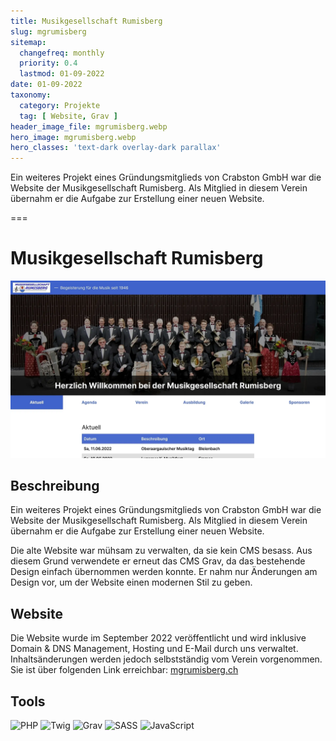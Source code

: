 ```yaml
---
title: Musikgesellschaft Rumisberg
slug: mgrumisberg
sitemap:
  changefreq: monthly
  priority: 0.4
  lastmod: 01-09-2022
date: 01-09-2022
taxonomy:
  category: Projekte
  tag: [ Website, Grav ]
header_image_file: mgrumisberg.webp
hero_image: mgrumisberg.webp
hero_classes: 'text-dark overlay-dark parallax'
---
```


Ein weiteres Projekt eines Gründungsmitglieds von Crabston GmbH war die Website der Musikgesellschaft Rumisberg. Als Mitglied in diesem Verein übernahm er die Aufgabe zur Erstellung einer neuen Website.

===

# Musikgesellschaft Rumisberg

![Musikgesellschaft Rumisberg](mgrumisberg.webp?lightbox&resize=600)

## Beschreibung

Ein weiteres Projekt eines Gründungsmitglieds von Crabston GmbH war die Website der Musikgesellschaft Rumisberg. Als Mitglied in diesem Verein übernahm er die Aufgabe zur Erstellung einer neuen Website.

Die alte Website war mühsam zu verwalten, da sie kein CMS besass. Aus diesem Grund verwendete er erneut das CMS Grav, da das bestehende Design einfach übernommen werden konnte. Er nahm nur Änderungen am Design vor, um der Website einen modernen Stil zu geben.

## Website
Die Website wurde im September 2022 veröffentlicht und wird inklusive Domain & DNS Management, Hosting und E-Mail durch uns verwaltet. Inhaltsänderungen werden jedoch selbstständig vom Verein vorgenommen.  
Sie ist über folgenden Link erreichbar: [mgrumisberg.ch](https://mgrumisberg.ch)

## Tools
![PHP](https://img.shields.io/badge/PHP-black?style=for-the-badge&amp;logo=PHP)
![Twig](https://img.shields.io/badge/Twig-black?style=for-the-badge&amp;logo=Twig)
![Grav](https://img.shields.io/badge/Grav-black?style=for-the-badge&amp;logo=Grav)
![SASS](https://img.shields.io/badge/SASS-black?style=for-the-badge&amp;logo=SASS)
![JavaScript](https://img.shields.io/badge/JavaScript-black?style=for-the-badge&amp;logo=JavaScript)
